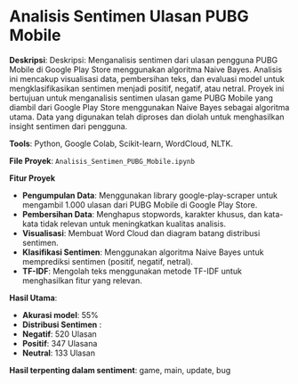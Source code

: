 # Analisis Sentimen Ulasan PUBG Mobile

**Deskripsi**: Deskripsi: Menganalisis sentimen dari ulasan pengguna PUBG Mobile di Google Play Store menggunakan algoritma Naive Bayes. Analisis ini mencakup visualisasi data, pembersihan teks, dan evaluasi model untuk mengklasifikasikan sentimen menjadi positif, negatif, atau netral. Proyek ini bertujuan untuk menganalisis sentimen ulasan game PUBG Mobile yang diambil dari Google Play Store menggunakan Naive Bayes sebagai algoritma utama. Data yang digunakan telah diproses dan diolah untuk menghasilkan insight sentimen dari pengguna.

**Tools**: Python, Google Colab, Scikit-learn, WordCloud, NLTK.

**File Proyek**: `Analisis_Sentimen_PUBG_Mobile.ipynb`

**Fitur Proyek**

- **Pengumpulan Data**: Menggunakan library google-play-scraper untuk mengambil 1.000 ulasan dari PUBG Mobile di Google Play Store.
- **Pembersihan Data**: Menghapus stopwords, karakter khusus, dan kata-kata tidak relevan untuk meningkatkan kualitas analisis.
- **Visualisasi**: Membuat Word Cloud dan diagram batang distribusi sentimen.
- **Klasifikasi Sentimen**: Menggunakan algoritma Naive Bayes untuk memprediksi sentimen (positif, negatif, netral).
- **TF-IDF**: Mengolah teks menggunakan metode TF-IDF untuk menghasilkan fitur yang relevan.

**Hasil Utama**:
  - **Akurasi model**: 55%
  - **Distribusi Sentimen** :
  -   **Negatif**: 520 Ulasan
  -   **Positif**: 347 Ulasana
  -   **Neutral**: 133 Ulasan
    
 **Hasil terpenting dalam sentiment**: game, main, update, bug
